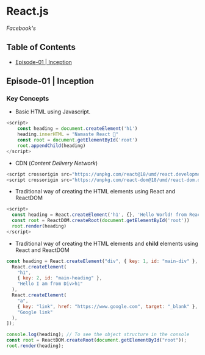 # React.js

_Facebook's_

## Table of Contents

- [Episode-01 | Inception](#episode-01--inception)

## Episode-01 | Inception

### Key Concepts

- Basic HTML using Javascript.

```Javascript
<script>
    const heading = document.createElement('h1')
    heading.innerHTML = "Namaste React 🚀"
    const root = document.getElementById('root')
    root.appendChild(heading)
</script>
```

- CDN (_Content Delivery Network_)

```javascript
<script crossorigin src="https://unpkg.com/react@18/umd/react.development.js"></script>
<script crossorigin src="https://unpkg.com/react-dom@18/umd/react-dom.development.js"></script>
```

- Traditional way of creating the HTML elements using React and ReactDOM

```javascript
<script>
  const heading = React.createElement('h1', {}, 'Hello World! from React🚀')
  const root = ReactDOM.createRoot(document.getElementById('root'))
  root.render(heading)
</script>
```

- Traditional way of creating the HTML elements and **child** elements using React and ReactDOM

```javascript
const heading = React.createElement("div", { key: 1, id: "main-div" }, [
  React.createElement(
    "h1",
    { key: 2, id: "main-heading" },
    "Hello I am from Div>h1"
  ),
  React.createElement(
    "a",
    { key: "link", href: "https://www.google.com", target: "_blank" },
    "Google link"
  ),
]);

console.log(heading); // To see the object structure in the console
const root = ReactDOM.createRoot(document.getElementById("root"));
root.render(heading);
```
